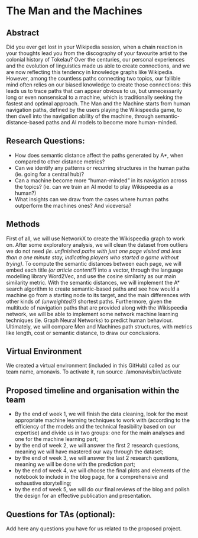 # The Man and the Machines

## Abstract
Did you ever get lost in your Wikipedia session, when a chain reaction in your thoughts lead you from the discography of your favourite artist to the colonial history of Tokelau?
Over the centuries, our personal experiences and the evolution of linguistics made us able to create connections, and we are now reflecting this tendency in knowledge graphs like Wikipedia.
However, among the countless paths connecting two topics, our fallible mind often relies on our biased knowledge to create those connections: this leads us to trace paths that can appear obvious to us, but unnecessarily long or even nonsensical to a machine, which is traditionally seeking the fastest and optimal approach.
The Man and the Machine starts from human navigation paths, defined by the users playing the Wikispeedia game, to then dwell into the navigation ability of the machine, through semantic-distance-based paths and AI models to become more human-minded.

## Research Questions:
* How does semantic distance affect the paths generated by A*, when compared to other distance metrics?
* Can we identify any patterns or recurring structures in the human paths (ie. going for a central hub)?
* Can a machine become more “human-minded” in its navigation across the topics? (ie. can we train an AI model to play Wikispeedia as a human?)
* What insights can we draw from the cases where human paths outperform the machines ones? And viceversa?

## Methods
First of all, we will use NetworkX to create the Wikispeedia graph to work on. After some exploratory analysis, we will clean the dataset from outliers we do not need _(ie. unfinished paths with just one page visited and less than a one minute stay, indicating players who started a game without trying)_. To compute the semantic distances between each page, we will embed each title _(or article content?)_ into a vector, through the language modelling library Word2Vec, and use the cosine similarity as our main similarity metric.
With the semantic distances, we will implement the A* search algorithm to create semantic-based paths and see how would a machine go from a starting node to its target, and the main differences with other kinds of _(unweighted?)_ shortest paths.
Furthermore, given the multitude of navigation paths that are provided along with the Wikispeedia network, we will be able to implement some network machine learning techniques (ie. Graph Neural Networks) to predict human behaviour.
Ultimately, we will compare Men and Machines path structures, with metrics like length, cost or semantic distance, to draw our conclusions.

## Virtual Environment
We created a virtual environment (included in this GitHub) called as our team name, amonavis.
To activate it, run source ./amonavis/bin/activate 

## Proposed timeline and organisation within the team
* By the end of week 1, we will finish the data cleaning, look for the most appropriate machine learning techniques to work with (according to the efficiency of the models and the technical feasibility based on our expertise) and divide us in two groups: one for the main analyses and one for the machine learning part;
* by the end of week 2, we will answer the first 2 research questions, meaning we will have mastered our way through the dataset;
* by the end of week 3, we will answer the last 2 research questions, meaning we will be done with the prediction part;
* by the end of week 4, we will choose the final plots and elements of the notebook to include in the blog page, for a comprehensive and exhaustive storytelling;
* by the end of week 5, we will do our final reviews of the blog and polish the design for an effective publication and presentation.

## Questions for TAs (optional): 
Add here any questions you have for us related to the proposed project.


